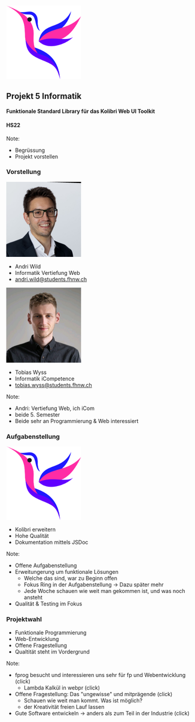 <img src="assets/kolibri-logo.png" width="200"/>

## Projekt 5 Informatik
#### Funktionale Standard Library für das Kolibri Web UI Toolkit
#### HS22

Note:
* Begrüssung
* Projekt vorstellen




### Vorstellung
<div>
  <img src="assets/profile-images/andri-wild.jpg" alt="drawing" width="200"/>
  <ul>
    <li> Andri Wild </li>
    <li> Informatik Vertiefung Web </li>
    <li> <a href="mailto:andri.wild@students.fhnw.ch">andri.wild@students.fhnw.ch</a> </li>
  </ul>
</div>
<div>
  <img src="assets/profile-images/tobias-wyss.jpg" alt="drawing" width="200"/>
  <ul>
    <li> Tobias Wyss </li>
    <li> Informatik iCompetence </li>
    <li> <a href="mailto:tobias.wyss@students.fhnw.ch">tobias.wyss@students.fhnw.ch</a> </li>
  </ul>
</div>

Note:
* Andri: Vertiefung Web, ich iCom
* beide 5. Semester
* Beide sehr an Programmierung & Web interessiert




### Aufgabenstellung
<img src="assets/kolibri-logo.png" width="200"/>

- Kolibri erweitern 
- Hohe Qualität
- Dokumentation mittels JSDoc

Note:
* Offene Aufgabenstellung
* Erweitungerung um funktionale Lösungen
  * Welche das sind, war zu Beginn offen
  * Fokus Ring in der Aufgabenstellung -> Dazu später mehr
  * Jede Woche schauen wie weit man gekommen ist, und was noch ansteht
* Qualität & Testing im Fokus




### Projektwahl
- Funktionale Programmierung                    <!-- .elements class="fragment" data-fragment-index="1" --> 
- Web-Entwicklung                               <!-- .elements class="fragment" data-fragment-index="1" -->
- Offene Fragestellung                          <!-- .elements class="fragment" data-fragment-index="2" --> 
- Qualtität steht im Vordergrund                <!-- .elements class="fragment" data-fragment-index="3" -->

Note:
* fprog besucht und interessieren uns sehr für fp und Webentwicklung (click)
  * Lambda Kalkül in webpr                                           (click)
* Offene Fragestellung: Das "ungewisse" und mitprägende              (click)
  * Schauen wie weit man kommt. Was ist möglich?
  * der Kreativität freien Lauf lassen
* Gute Software entwickeln -> anders als zum Teil in der Industrie   (click)
